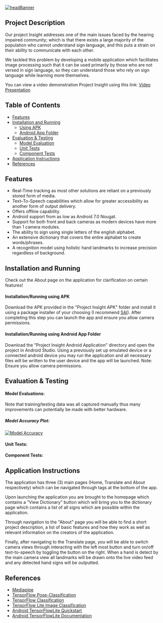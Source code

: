 [![headBanner](https://i.imgur.com/FrR9oGn.png)]()
## Project Description
Our project Insight addresses one of the main issues faced by the hearing impaired community; which is that there exists a large majority of the population who cannot understand sign language, and this puts a strain on their ability to communicate with each other.

We tackled this problem by developing a mobile application which facilitates image processing such that it can be used primarily by those who are not versed in sign language, so they can understand those who rely on sign language while learning more themselves. 

You can view a video demonstration Project Insight using this link: [Video Presentation](https://www.youtube.com/watch?v=dQw4w9WgXcQ)
## Table of Contents
- [ Features ](#features)
- [ Installation and Running ](#i-r)
  - [ Using APK ](#i-rAPK)
  - [ Android App Folder ](#i-rAAF)
- [ Evaluation & Testing ](#testing)
  - [ Model Evaluation ](#model-eval)
  - [ Unit Tests ](#unit-tests)
  - [ Component Tests ](#comp-tests)
- [ Application Instructions ](#instructions)
- [ References ](#references) 

<a name="features"></a>
## Features
- Real-Time tracking as most other solutions are reliant on a previously stored form of media.
- Text–To-Speech capabilities which allow for greater accessibility as another form of output delivery.
- Offers offline capability.
- Android support from as low as Android 7.0 Nougat.
- Support for both front and back cameras as modern devices have more than 1 camera modules.
- The ability to sign using single letters of the english alphabet.
- An extensive dictionary that covers the entire alphabet to create words/phrases.
- A recognition model using holistic hand landmarks to increase precision regardless of background.

<a name="i-r"></a>
## Installation and Running
Check out the About page on the application for clarification on certain features!
<a name="i-rAPK"></a>
#### Installation/Running using APK
Download the APK provided in the "Project Insight APK" folder and install it using a package installer of your choosing (I recommend [SAI](https://play.google.com/store/apps/details?id=com.aefyr.sai)). After completing this step you can launch the app and ensure you allow camera permissions.

<a name="i-rAAF"></a>
#### Installation/Running using Android App Folder
Download the "Project Insight Android Application" directory and open the project in Android Studio. Using a previously set up emulated device or a connected android device you may run the application and all necessary files will be written to the user device and the app will be launched. Note: Ensure you allow camera permissions.

<a name="testing"></a>
## Evaluation & Testing
<a name="model-eval"></a>
#### Model Evaluations:
Note that training/testing data was all captured manually thus many improvements can potentially be made with better hardware.<br/>
##### Model Accuracy Plot:<br/>
[![Model Accuracy](https://i.imgur.com/vVFU7DA.png)]()<br/>

<a name="unit-tests"></a>
#### Unit Tests:
<a name="comp-tests"></a>
#### Component Tests:

<a name="instructions"></a>
## Application Instructions
The application has three (3) main pages (Home, Translate and About respectively) which can be navigated through tags at the bottom of the app. 

Upon launching the application you are brought to the homepage which contains a "View Dictionary" button which will bring you to the dictionary page which contains a list of all signs which are possible within the application.

Through navigation to the "About" page you will be able to find a short project description, a list of basic features and how they work as well as relevant information on the creators of the application.

Finally, after navigating to the Translate page, you will be able to switch camera views through interacting with the left most button and turn on/off text-to-speech by toggling the button on the right. When a hand is detect by the main camera view all landmarks will be drawn onto the live video feed and any detected hand signs will be outputted. 

<a name="references"></a>
## References
- [Mediapipe](https://google.github.io/mediapipe/solutions/hands)
- [TensorFlow Pose-Classification](https://www.tensorflow.org/lite/tutorials/pose_classification)
- [TensorFlow Classification](https://www.tensorflow.org/tutorials/images/classification)
- [TensorFlow Lite Image Classification](https://www.tensorflow.org/lite/examples/image_classification/overview)
- [Android TensorFlowLite Quickstart](https://www.tensorflow.org/lite/guide/android)
- [Android TensorFlowLite Documentation](https://www.tensorflow.org/lite/api_docs/java/org/tensorflow/lite/package-summary)
